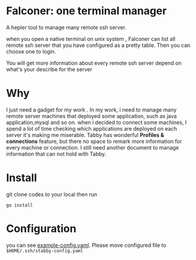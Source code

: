 # Falconer: one terminal manager

A hepler tool to manage many remote ssh server.

when you open a native terminal on unix system , Falconer can list all remote ssh server that you have configured as a
pretty table. Then you can choose one to login.

You will get more information about every remote ssh server depend on what's your describe for the server

# Why

I just need a gadget for my work . In my work, i need to manage many remote server machines that deployed some
application, such as java application,mysql and so on.
when i decided to connect some machines, I spend a lot of time checking which applications are deployed on each server
it's making me miserable. Tabby has wonderful **Profiles & connections** feature, but there no space to remark more
information
for every machine or connection. I still need another document to manage information that can not hold with Tabby.

# Install

git clone codes to your local then run

```shell
go install
```

# Configuration 

you can see [example-config.yaml](example-config.yaml). Please move configured file to `$HOME/.ssh/stabby-config.yaml`
